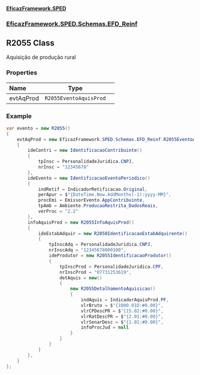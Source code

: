 #### [EficazFramework.SPED](EficazFrameworkSPED.md 'EficazFramework SPED')
### [EficazFramework.SPED.Schemas.EFD_Reinf](EficazFramework.SPED.Schemas.EFD_Reinf.md 'EficazFramework.SPED.Schemas.EFD_Reinf')

## R2055 Class

Aquisição de produção rural
### Properties

| Name | Type | |
| :--- | :---: | :--- |
| evtAqProd | `R2055EventoAquisProd` |  |

### Example
```csharp  
var evento = new R2055()  
{  
    evtAqProd = new EficazFramework.SPED.Schemas.EFD_Reinf.R2055EventoAquisProd()  
    {  
        ideContri = new IdentificacaoContribuinte()  
        {  
            tpInsc = PersonalidadeJuridica.CNPJ,  
            nrInsc = "12345678"  
        },  
        ideEvento = new IdentificacaoEventoPeriodico()  
        {  
            indRetif = IndicadorRetificacao.Original,  
            perApur = $"{DateTime.Now.AddMonths(-1):yyyy-MM}",  
            procEmi = EmissorEvento.AppContribuinte,  
            tpAmb = Ambiente.ProducaoRestrita_DadosReais,  
            verProc = "2.2"  
        },  
        infoAquisProd = new R2055InfoAquisProd()  
        {  
            ideEstabAdquir = new R2050IdentificacaoEstabAdquirente()  
            {  
                tpInscAdq = PersonalidadeJuridica.CNPJ,  
                nrInscAdq = "12345678000100",  
                ideProdutor = new R2055IdentificacaoProdutor()  
                {  
                    tpInscProd = PersonalidadeJuridica.CPF,  
                    nrInscProd = "07731253619",  
                    detAquis = new()  
                    {  
                        new R2055DetalhamentoAquisicao()  
                        {  
                            indAquis = IndicadorAquisProd.PF,  
                            vlrBruto = $"{1000.01D:#0.00}",  
                            vlrCPDescPR = $"{15.02:#0.00}",  
                            vlrRatDescPR = $"{2.01:#0.00}",  
                            vlrSenarDesc = $"{1.01:#0.00}",  
                            infoProcJud = null  
                        }  
                    }  
                }  
            }  
        },  
    }  
};  
```